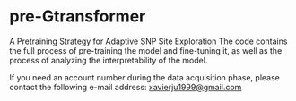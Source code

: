 # pre-Gtransformer
A Pretraining Strategy for Adaptive SNP Site Exploration
The code contains the full process of pre-training the model and fine-tuning it, as well as the process of analyzing the interpretability of the model.

If you need an account number during the data acquisition phase, please contact the following e-mail address: xavierju1999@gmail.com
